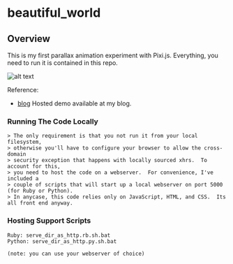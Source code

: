 beautiful_world
===============

## Overview

This is my first parallax animation experiment with Pixi.js.  Everything, you need to run it is contained in this repo.

![alt text](https://raw.github.com/jclosure/beautiful_world/master/screenshot.png "Beautiful World Banner")


Reference:

* [blog](http://uberpwn.wordpress.com/)
 Hosted demo available at my blog. 

### Running The Code Locally

	> The only requirement is that you not run it from your local filesystem, 
	> otherwise you'll have to configure your browser to allow the cross-domain 
	> security exception that happens with locally sourced xhrs.  To account for this, 
	> you need to host the code on a webserver.  For convenience, I've included a 
	> couple of scripts that will start up a local webserver on port 5000 (for Ruby or Python).  
	> In anycase, this code relies only on JavaScript, HTML, and CSS.  Its all front end anyway.

### Hosting Support Scripts

	Ruby: serve_dir_as_http.rb.sh.bat
	Python: serve_dir_as_http.py.sh.bat

	(note: you can use your webserver of choice)


